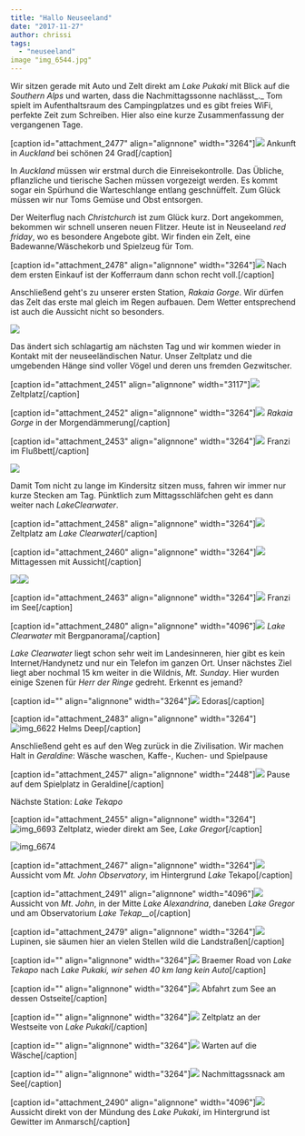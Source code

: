 ```yaml
---
title: "Hallo Neuseeland"
date: "2017-11-27"
author: chrissi
tags: 
  - "neuseeland"
image "img_6544.jpg"
---
```


Wir sitzen gerade mit Auto und Zelt direkt am _Lake Pukaki_ mit Blick auf die _Southern Alps_ und warten, dass die Nachmittagssonne nachlässt_._ Tom spielt im Aufenthaltsraum des Campingplatzes und es gibt freies WiFi, perfekte Zeit zum Schreiben. Hier also eine kurze Zusammenfassung der vergangenen Tage.

\[caption id="attachment\_2477" align="alignnone" width="3264"\]![](images/img_6410-1.jpg) Ankunft in _Auckland_ bei schönen 24 Grad\[/caption\]

In _Auckland_ müssen wir erstmal durch die Einreisekontrolle. Das Übliche, pflanzliche und tierische Sachen müssen vorgezeigt werden. Es kommt sogar ein Spürhund die Warteschlange entlang geschnüffelt. Zum Glück müssen wir nur Toms Gemüse und Obst entsorgen.

Der Weiterflug nach _Christchurch_ ist zum Glück kurz. Dort angekommen, bekommen wir schnell unseren neuen Flitzer. Heute ist in Neuseeland _red friday_, wo es besondere Angebote gibt. Wir finden ein Zelt, eine Badewanne/Wäschekorb und Spielzeug für Tom.

\[caption id="attachment\_2478" align="alignnone" width="3264"\]![](images/img_6415-1.jpg) Nach dem ersten Einkauf ist der Kofferraum dann schon recht voll.\[/caption\]

Anschließend geht's zu unserer ersten Station, _Rakaia Gorge_. Wir dürfen das Zelt das erste mal gleich im Regen aufbauen. Dem Wetter entsprechend ist auch die Aussicht nicht so besonders.

![](images/img_6419.jpg)

Das ändert sich schlagartig am nächsten Tag und wir kommen wieder in Kontakt mit der neuseeländischen Natur. Unser Zeltplatz und die umgebenden Hänge sind voller Vögel und deren uns fremden Gezwitscher.

\[caption id="attachment\_2451" align="alignnone" width="3117"\]![](images/img_6453.jpg) Zeltplatz\[/caption\]

\[caption id="attachment\_2452" align="alignnone" width="3264"\]![](images/img_6452.jpg) _Rakaia Gorge_ in der Morgendämmerung\[/caption\]

\[caption id="attachment\_2453" align="alignnone" width="3264"\]![](images/img_6439.jpg) Franzi im Flußbett\[/caption\]

![](images/img_6437.jpg)

Damit Tom nicht zu lange im Kindersitz sitzen muss, fahren wir immer nur kurze Stecken am Tag. Pünktlich zum Mittagsschläfchen geht es dann weiter nach _LakeClearwater_.

\[caption id="attachment\_2458" align="alignnone" width="3264"\]![](images/img_6514.jpg) Zeltplatz am _Lake_ _Clearwater_\[/caption\]

\[caption id="attachment\_2460" align="alignnone" width="3264"\]![](images/img_6518.jpg) Mittagessen mit Aussicht\[/caption\]

![](images/img_6544.jpg)![](images/img_6552.jpg)

\[caption id="attachment\_2463" align="alignnone" width="3264"\]![](images/img_6583.jpg) Franzi im See\[/caption\]

\[caption id="attachment\_2480" align="alignnone" width="4096"\]![](images/img_6575.jpg) _Lake Clearwater_ mit Bergpanorama\[/caption\]

_Lake Clearwater_ liegt schon sehr weit im Landesinneren, hier gibt es kein Internet/Handynetz und nur ein Telefon im ganzen Ort. Unser nächstes Ziel liegt aber nochmal 15 km weiter in die Wildnis, _Mt. Sunday_. Hier wurden einige Szenen für _Herr der Ringe_ gedreht. Erkennt es jemand?

\[caption id="" align="alignnone" width="3264"\]![](images/img_6607.jpg) Edoras\[/caption\]

\[caption id="attachment\_2483" align="alignnone" width="3264"\]![img_6622](images/img_6622.jpg) Helms Deep\[/caption\]

Anschließend geht es auf den Weg zurück in die Zivilisation. Wir machen Halt in _Geraldine_: Wäsche waschen, Kaffe-, Kuchen- und Spielpause

\[caption id="attachment\_2457" align="alignnone" width="2448"\]![](images/img_6652.jpg) Pause auf dem Spielplatz in Geraldine\[/caption\]

Nächste Station: _Lake Tekapo_

\[caption id="attachment\_2455" align="alignnone" width="3264"\]![img_6693](images/img_6693.jpg) Zeltplatz, wieder direkt am See, _Lake_ _Gregor_\[/caption\]

![img_6674](images/img_6674.jpg)

\[caption id="attachment\_2467" align="alignnone" width="3264"\]![](images/img_6706.jpg) Aussicht vom _Mt. John Observatory_, im Hintergrund _Lake_ Tekapo\[/caption\]

\[caption id="attachment\_2491" align="alignnone" width="4096"\]![](images/img_6708.jpg) Aussicht von _Mt_. _John_, in der Mitte _Lake_ _Alexandrina_, daneben _Lake_ _Gregor_ und am Observatorium _Lake Tekap__o_\[/caption\]

\[caption id="attachment\_2479" align="alignnone" width="3264"\]![](images/img_6728.jpg) Lupinen, sie säumen hier an vielen Stellen wild die Landstraßen\[/caption\]

\[caption id="" align="alignnone" width="3264"\]![](images/img_6748.jpg) Braemer Road von _Lake_ _Tekapo_ nach _Lake_ _Pukaki, wir sehen 40 km lang kein Auto_\[/caption\]

\[caption id="" align="alignnone" width="3264"\]![](images/img_6753.jpg) Abfahrt zum See an dessen Ostseite\[/caption\]

\[caption id="" align="alignnone" width="3264"\]![](images/img_6782.jpg) Zeltplatz an der Westseite von _Lake Pukaki_\[/caption\]

\[caption id="" align="alignnone" width="3264"\]![](images/img_6788.jpg) Warten auf die Wäsche\[/caption\]

\[caption id="" align="alignnone" width="3264"\]![](images/img_6840.jpg) Nachmittagssnack am See\[/caption\]

\[caption id="attachment\_2490" align="alignnone" width="4096"\]![](images/img_6830.jpg) Aussicht direkt von der Mündung des _Lake_ _Pukaki_, im Hintergrund ist Gewitter im Anmarsch\[/caption\]
